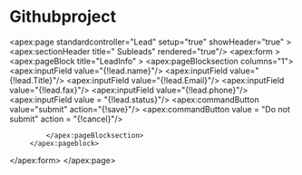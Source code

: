 # Githubproject
<apex:page standardcontroller="Lead" setup="true" showHeader="true"  >
   <apex:sectionHeader title=" Subleads" rendered="true"/>
    <apex:form >
     <apex:pageBlock title="LeadInfo" >
       <apex:pageBlocksection columns="1">
         <apex:inputField value="{!lead.name}"/>
            <apex:inputField value="{!lead.Title}"/> 
              <apex:inputField value="{!lead.Email}"/>
                <apex:inputField value="{!lead.fax}"/>
                  <apex:inputField value="{!lead.phone}"/>
                  <apex:inputField value = "{!lead.status}"/>
                     <apex:commandButton value="submit" action="{!save}"/>
                     <apex:commandButton value = "Do not submit" action = "{!cancel}"/>
                     
             </apex:pageBlocksection>
         </apex:pageblock>
  </apex:form>
 </apex:page>
